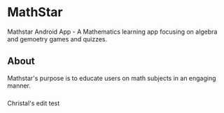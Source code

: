 # MathStar
Mathstar Android App - A Mathematics learning app focusing on algebra and gemoetry games and quizzes.



## About
Mathstar's purpose is to educate users on math subjects in an engaging manner.

###
Christal's edit test 
